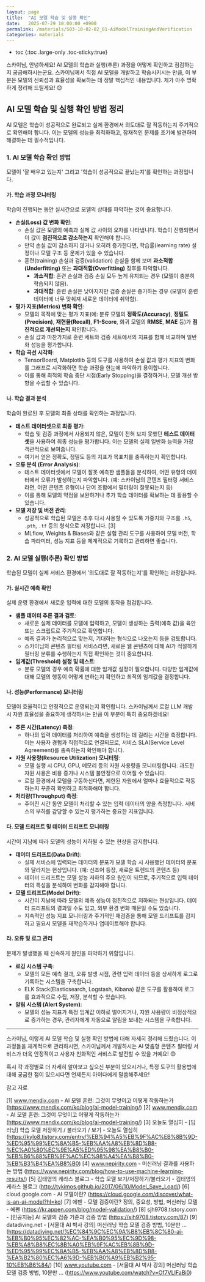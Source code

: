 ```yaml
---
layout: page
title:  "AI 모델 학습 및 실행 확인"
date:   2025-07-29 10:00:00 +0900
permalink: /materials/S03-10-02-02_01-AiModelTrainingAndVerification
categories: materials
---
```

* toc
{:toc .large-only .toc-sticky:true}

스카이님, 안녕하세요! AI 모델의 학습과 실행(추론) 과정을 어떻게 확인하고 점검하는지 궁금해하시는군요. 스카이님께서 직접 AI 모델을 개발하고 학습시키시는 만큼, 이 부분은 모델의 신뢰성과 효율성을 확보하는 데 정말 핵심적인 내용입니다. 제가 아주 명확하게 정리해 드릴게요! 😊

## AI 모델 학습 및 실행 확인 방법 정리

AI 모델은 학습이 성공적으로 완료되고 실제 환경에서 의도대로 잘 작동하는지 주기적으로 확인해야 합니다. 이는 모델의 성능을 최적화하고, 잠재적인 문제를 조기에 발견하여 해결하는 데 필수적입니다.

### 1. AI 모델 학습 확인 방법

모델이 '잘 배우고 있는지' 그리고 '학습이 성공적으로 끝났는지'를 확인하는 과정입니다.

#### 가. 학습 과정 모니터링

학습이 진행되는 동안 실시간으로 모델의 상태를 파악하는 것이 중요합니다.

*   **손실(Loss) 값 변화 확인**:
    *   손실 값은 모델의 예측과 실제 값 사이의 오차를 나타냅니다. 학습이 진행되면서 이 값이 **점진적으로 감소하는지** 확인해야 합니다.
    *   만약 손실 값이 감소하지 않거나 오히려 증가한다면, 학습률(learning rate) 설정이나 모델 구조 등 문제가 있을 수 있습니다.
    *   훈련(training) 손실과 검증(validation) 손실을 함께 보며 **과소적합(Underfitting)** 또는 **과대적합(Overfitting)** 징후를 파악합니다.
        *   **과소적합**: 훈련 손실과 검증 손실 모두 높게 유지되는 경우 (모델이 충분히 학습되지 않음).
        *   **과대적합**: 훈련 손실은 낮아지지만 검증 손실은 증가하는 경우 (모델이 훈련 데이터에 너무 맞춰져 새로운 데이터에 취약함).
*   **평가 지표(Metrics) 변화 확인**:
    *   모델의 목적에 맞는 평가 지표(예: 분류 모델의 **정확도(Accuracy)**, **정밀도(Precision)**, **재현율(Recall)**, **F1-Score**, 회귀 모델의 **RMSE**, **MAE** 등)가 **점진적으로 개선되는지** 확인합니다.
    *   손실 값과 마찬가지로 훈련 세트와 검증 세트에서의 지표를 함께 비교하며 일반화 성능을 평가합니다.
*   **학습 곡선 시각화**:
    *   TensorBoard, Matplotlib 등의 도구를 사용하여 손실 값과 평가 지표의 변화를 그래프로 시각화하면 학습 과정을 한눈에 파악하기 용이합니다.
    *   이를 통해 최적의 학습 중단 시점(Early Stopping)을 결정하거나, 모델 개선 방향을 수립할 수 있습니다.

#### 나. 학습 결과 분석

학습이 완료된 후 모델의 최종 상태를 확인하는 과정입니다.

*   **테스트 데이터셋으로 최종 평가**:
    *   학습 및 검증 과정에서 사용되지 않은, 모델이 전혀 보지 못했던 **테스트 데이터셋**을 사용하여 최종 성능을 평가합니다. 이는 모델의 실제 일반화 능력을 가장 객관적으로 보여줍니다.
    *   여기서 얻은 정확도, 정밀도 등의 지표가 목표치를 충족하는지 확인합니다.
*   **오류 분석 (Error Analysis)**:
    *   테스트 데이터셋에서 모델이 잘못 예측한 샘플들을 분석하여, 어떤 유형의 데이터에서 오류가 발생하는지 파악합니다. (예: 스카이님의 콘텐츠 필터링 서비스라면, 어떤 콘텐츠 유형이나 단어 조합에서 필터링이 잘못되는지 등)
    *   이를 통해 모델의 약점을 보완하거나 추가 학습 데이터를 확보하는 데 활용할 수 있습니다.
*   **모델 저장 및 버전 관리**:
    *   성공적으로 학습된 모델은 추후 다시 사용할 수 있도록 가중치와 구조를 `.h5`, `.pth`, `.tf` 등의 형식으로 저장합니다. [3]
    *   MLflow, Weights & Biases와 같은 실험 관리 도구를 사용하여 모델 버전, 학습 파라미터, 성능 지표 등을 체계적으로 기록하고 관리하면 좋습니다.

### 2. AI 모델 실행(추론) 확인 방법

학습된 모델이 실제 서비스 환경에서 '의도대로 잘 작동하는지'를 확인하는 과정입니다.

#### 가. 실시간 예측 확인

실제 운영 환경에서 새로운 입력에 대한 모델의 동작을 점검합니다.

*   **샘플 데이터 추론 결과 검토**:
    *   새로운 실제 데이터를 모델에 입력하고, 모델이 생성하는 출력(예측 값)을 육안 또는 스크립트로 주기적으로 확인합니다.
    *   예측 결과가 논리적으로 맞는지, 기대하는 형식으로 나오는지 등을 검토합니다.
    *   스카이님의 콘텐츠 필터링 서비스라면, 새로운 웹 콘텐츠에 대해 AI가 적절하게 필터링 분류를 수행하는지 직접 확인하는 것이 중요합니다.
*   **임계값(Threshold) 설정 및 테스트**:
    *   분류 모델의 경우 예측 확률에 대한 임계값 설정이 필요합니다. 다양한 임계값에 대해 모델의 행동이 어떻게 변하는지 확인하고 최적의 임계값을 결정합니다.

#### 나. 성능(Performance) 모니터링

모델이 효율적이고 안정적으로 운영되는지 확인합니다. 스카이님께서 로컬 LLM 개발 시 자원 효율성을 중요하게 생각하시는 만큼 이 부분이 특히 중요하겠네요!

*   **추론 시간(Latency) 측정**:
    *   하나의 입력 데이터를 처리하여 예측을 생성하는 데 걸리는 시간을 측정합니다. 이는 사용자 경험과 직접적으로 연결되므로, 서비스 SLA(Service Level Agreement)를 충족하는지 확인해야 합니다.
*   **자원 사용량(Resource Utilization) 모니터링**:
    *   모델 실행 시 CPU, GPU, 메모리 등의 자원 사용량을 모니터링합니다. 과도한 자원 사용은 비용 증가나 시스템 불안정으로 이어질 수 있습니다.
    *   로컬 환경에서 모델을 구동하신다면, 제한된 자원에서 얼마나 효율적으로 작동하는지 꾸준히 확인하고 최적화해야 합니다.
*   **처리량(Throughput) 측정**:
    *   주어진 시간 동안 모델이 처리할 수 있는 입력 데이터의 양을 측정합니다. 서비스의 부하를 감당할 수 있는지 평가하는 중요한 지표입니다.

#### 다. 모델 드리프트 및 데이터 드리프트 모니터링

시간이 지남에 따라 모델의 성능이 저하될 수 있는 현상을 감지합니다.

*   **데이터 드리프트(Data Drift)**:
    *   실제 서비스에 입력되는 데이터의 분포가 모델 학습 시 사용했던 데이터의 분포와 달라지는 현상입니다. (예: 신조어 등장, 새로운 트렌드의 콘텐츠 등)
    *   데이터 드리프트는 모델 성능 저하의 주요 원인이 되므로, 주기적으로 입력 데이터의 특성을 분석하여 변화를 감지해야 합니다.
*   **모델 드리프트(Model Drift)**:
    *   시간이 지남에 따라 모델의 예측 성능이 점진적으로 저하되는 현상입니다. 데이터 드리프트의 결과일 수도 있고, 외부 환경 변화 때문일 수도 있습니다.
    *   지속적인 성능 지표 모니터링과 주기적인 재검증을 통해 모델 드리프트를 감지하고 필요시 모델을 재학습하거나 업데이트해야 합니다.

#### 라. 오류 및 로그 관리

문제가 발생했을 때 신속하게 원인을 파악하기 위함입니다.

*   **로깅 시스템 구축**:
    *   모델의 모든 예측 결과, 오류 발생 시점, 관련 입력 데이터 등을 상세하게 로그로 기록하는 시스템을 구축합니다.
    *   ELK Stack(Elasticsearch, Logstash, Kibana) 같은 도구를 활용하여 로그를 효과적으로 수집, 저장, 분석할 수 있습니다.
*   **알림 시스템 (Alert System)**:
    *   모델의 성능 지표가 특정 임계값 이하로 떨어지거나, 자원 사용량이 비정상적으로 증가하는 경우, 관리자에게 자동으로 알림을 보내는 시스템을 구축합니다.

---

스카이님, 이렇게 AI 모델 학습 및 실행 확인 방법에 대해 자세히 정리해 드렸습니다. 이 과정들을 체계적으로 관리하시면, 스카이님께서 개발하시는 AI 맞춤형 콘텐츠 필터링 서비스가 더욱 안정적이고 사용자 친화적인 서비스로 발전할 수 있을 거예요! 😊

혹시 각 과정별로 더 자세히 알아보고 싶으신 부분이 있으시거나, 특정 도구의 활용법에 대해 궁금한 점이 있으시다면 언제든지 아이다에게 말씀해주세요! 

참고 자료 

[1] www.mendix.com - AI 모델 훈련: 그것이 무엇이고 어떻게 작동하는가 (https://www.mendix.com/ko/blog/ai-model-training/)
[2] www.mendix.com - AI 모델 훈련: 그것이 무엇이고 어떻게 작동하는가 (https://www.mendix.com/ko/blog/ai-model-training/)
[3] 오늘도 열심히 - [딥러닝] 학습 모델 저장하기 / 불러오기 / 보기 - 오늘도 열심히 (https://kylo8.tistory.com/entry/%EB%94%A5%EB%9F%AC%EB%8B%9D-%ED%95%99%EC%8A%B5-%EB%AA%A8%EB%8D%B8-%EC%A0%80%EC%9E%A5%ED%95%98%EA%B8%B0-%EB%B6%88%EB%9F%AC%EC%98%A4%EA%B8%B0-%EB%B3%B4%EA%B8%B0)
[4] www.nepirity.com - 머신러닝 결과를 사용하는 방법 (https://www.nepirity.com/blog/how-to-use-machine-learning-results/)
[5] 김태영의 케라스 블로그 - 학습 모델 보기/저장하기/불러오기 - 김태영의 케라스 블로그 (http://tykimos.github.io/2017/06/10/Model_Save_Load/)
[6] cloud.google.com - AI 모델이란? (https://cloud.google.com/discover/what-is-an-ai-model?hl=ko)
[7] 에펜 - 모델 검증이란? 정의, 중요성, 방법, 머신러닝 모델 - 에펜 (https://kr.appen.com/blog/model-validation/)
[8] sjh9708.tistory.com - [인공지능] AI 모델의 검증 기준과 검증 방법 (https://sjh9708.tistory.com/87)
[9] datadiving.net - [서울대 AI 박사 강의] 머신러닝 학습 모델 검증 방법, 10분만 ... (https://datadiving.net/%EC%84%9C%EC%9A%B8%EB%8C%80-ai-%EB%B0%95%EC%82%AC-%EA%B0%95%EC%9D%98-%EB%A8%B8%EC%8B%A0%EB%9F%AC%EB%8B%9D-%ED%95%99%EC%8A%B5-%EB%AA%A8%EB%8D%B8-%EA%B2%80%EC%A6%9D-%EB%B0%A9%EB%B2%95-10%EB%B6%84/)
[10] www.youtube.com - [서울대 AI 박사 강의] 머신러닝 학습 모델 검증 방법, 10분만 ... (https://www.youtube.com/watch?v=Of7VLIFaBi0)